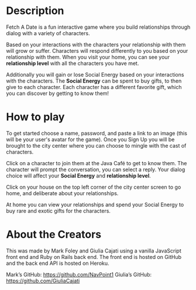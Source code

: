 # Description

Fetch A Date is a fun interactive game where you build relationships through dialog with a variety of characters. 

Based on your interactions with the characters your relationship with them will grow or suffer. Characters will respond differently to you based on your relationship with them. When you visit your home, you can see your **relationship level** with all the characters you have met. 

Additionally you will gain or lose Social Energy based on your interactions with the characters. The **Social Energy** can be spent to buy gifts, to then give to each character. Each character has a different favorite gift, which you can discover by getting to know them! 

# How to play

To get started choose a name, password, and paste a link to an image (this will be your user's avatar for the game). Once you Sign Up you will be brought to the city center where you can choose to mingle with the cast of characters. 

Click on a character to join them at the Java Café to get to know them. The character will prompt the conversation, you can select a reply. Your dialog choice will affect your **Social Energy** and **relationship level**. 

Click on your house on the top left corner of the city center screen to go home, and deliberate about your relationships. 

At home you can view your relationships and spend your Social Energy to buy rare and exotic gifts for the characters.  

# About the Creators

This was made by Mark Foley and Giulia Cajati using a vanilla JavaScript front end and Ruby on Rails back end. The front end is hosted on GitHub and the back end API is hosted on Heroku. 

Mark’s GitHub: https://github.com/NavPoint1
Giulia’s GitHub: https://github.com/GiuliaCajati
